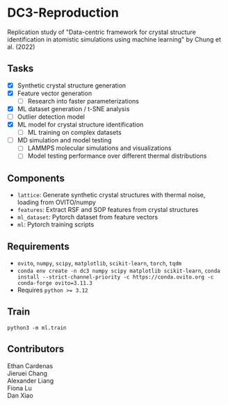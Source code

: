 # DC3-Reproduction
Replication study of "Data-centric framework for crystal structure identification in atomistic simulations using machine learning" by Chung et al. (2022)

## Tasks
- [x] Synthetic crystal structure generation
- [x] Feature vector generation
    - [ ] Research into faster parameterizations
- [x] ML dataset generation / t-SNE analysis
- [ ] Outlier detection model
- [x] ML model for crystal structure identification
    - [ ] ML training on complex datasets
- [ ] MD simulation and model testing
    - [ ] LAMMPS molecular simulations and visualizations
    - [ ] Model testing performance over different thermal distributions

## Components
- `lattice`: Generate synthetic crystal structures with thermal noise, loading from OVITO/numpy
- `features`: Extract RSF and SOP features from crystal structures
- `ml_dataset`: Pytorch dataset from feature vectors
- `ml`: Pytorch training scripts

## Requirements
- `ovito`, `numpy`, `scipy`, `matplotlib`, `scikit-learn`, `torch`, `tqdm`
- `conda env create -n dc3 numpy scipy matplotlib scikit-learn`, `conda install --strict-channel-priority -c https://conda.ovito.org -c conda-forge ovito=3.11.3`
- Requires `python >= 3.12`

## Train
`python3 -m ml.train`

## Contributors
Ethan Cardenas   
Jieruei Chang   
Alexander Liang   
Fiona Lu   
Dan Xiao